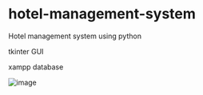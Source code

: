 # hotel-management-system

Hotel management system using python

tkinter GUI

xampp database 

![image](https://user-images.githubusercontent.com/112562093/205189415-b4cf1995-52d4-49a1-bb58-253e4f307993.png)
